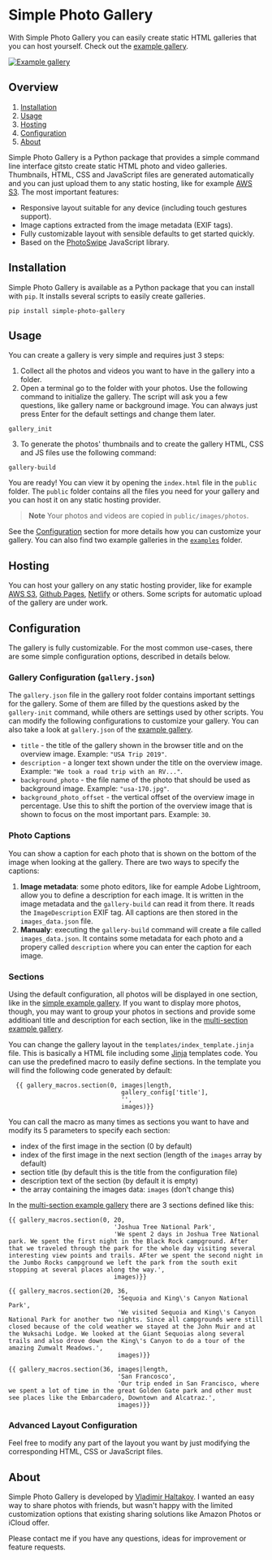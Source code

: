 # Simple Photo Gallery

With Simple Photo Gallery you can easily create static HTML galleries that you can host yourself. Check out the [example gallery](http://www.haltakov.net/gallery_usa_multi/CUPcTB5AcbutK3vyLQ26/).

[![Example gallery](https://github.com/haltakov/simple-photo-gallery/blob/master/examples/gallery_usa_multi/screenshot_gallery_usa_multi.jpg?raw=true)](http://www.haltakov.net/gallery_usa_multi/CUPcTB5AcbutK3vyLQ26/)


## Overview

1. [Installation](#installation)
2. [Usage](#usage)
3. [Hosting](#hosting)
4. [Configuration](#configuration)
5. [About](#about)

Simple Photo Gallery is a Python package that provides a simple command line interface gitsto create static HTML photo and video galleries. Thumbnails, HTML, CSS and JavaScript files are generated automatically and you can just upload them to any static hosting, like for example [AWS S3](https://aws.amazon.com/s3/). The most important features:

* Responsive layout suitable for any device (including touch gestures support).
* Image captions extracted from the image metadata (EXIF tags).
* Fully customizable layout with sensible defaults to get started quickly.
* Based on the [PhotoSwipe](https://photoswipe.com/) JavaScript library.

## Installation

Simple Photo Gallery is available as a Python package that you can install with `pip`. It installs several scripts to easily create galleries.
```
pip install simple-photo-gallery
```


## Usage

You can create a gallery is very simple and requires just 3 steps:

1. Collect all the photos and videos you want to have in the gallery into a folder.
2. Open a terminal go to the folder with your photos. Use the following command to initialize the gallery. The script will ask you a few questions, like gallery name or background image. You can always just press Enter for the default settings and change them later.
```
gallery_init
```

3. To generate the photos' thumbnails and to create the gallery HTML, CSS and JS files use the following command:
```
gallery-build
```

You are ready! You can view it by opening the `index.html` file in the `public` folder. The `public` folder contains all the files you need for your gallery and you can host it on any static hosting provider.

> **Note**
> Your photos and videos are copied in `public/images/photos`.

See the [Configuration](#configuration) section for more details how you can customize your gallery. You can also find two example galleries in the [`examples`](https://github.com/haltakov/simple-photo-gallery/tree/create_readme/examples) folder.


## Hosting

You can host your gallery on any static hosting provider, like for example [AWS S3](https://aws.amazon.com/s3/), [Github Pages](https://pages.github.com/), [Netlify](https://www.netlify.com/) or others. Some scripts for automatic upload of the gallery are under work.


## Configuration

The gallery is fully customizable. For the most common use-cases, there are some simple configuration options, described in details below.

### Gallery Configuration (`gallery.json`)

The `gallery.json` file in the gallery root folder contains important settings for the gallery. Some of them are filled by the questions asked by the `gallery-init` command, while others are settings used by other scripts. You can modify the following configurations to customize your gallery. You can also take a look at `gallery.json` of the [example gallery](https://github.com/haltakov/simple-photo-gallery/blob/create_readme/examples/gallery_usa_multi/gallery.json).

* `title` - the title of the gallery shown in the browser title and on the overview image. Example: `"USA Trip 2019"`.
* `description` - a longer text shown under the title on the overview image. Example: `"We took a road trip with an RV..."`.
* `background_photo` - the file name of the photo that should be used as background image. Example: `"usa-170.jpg"`.
* `background_photo_offset` - the vertical offset of the overview image in percentage. Use this to shift the portion of the overview image that is shown to focus on the most important pars. Example: `30`.


### Photo Captions

You can show a caption for each photo that is shown on the bottom of the image when looking at the gallery. There are two ways to specify the captions:

1. **Image metadata**: some photo editors, like for eample Adobe Lightroom, allow you to define a description for each image. It is written in the image metadata and the `gallery-build` can read it from there. It reads the `ImageDescription` EXIF tag. All captions are then stored in the `images_data.json` file.
2. **Manualy**: executing the `gallery-build` command will create a file called `images_data.json`. It contains some metadata for each photo and a propery called `description` where you can enter the caption for each image.


### Sections

Using the default configuration, all photos will be displayed in one section, like in the [simple example gallery](https://github.com/haltakov/simple-photo-gallery/tree/create_readme/examples/gallery_usa_simple). If you want to display more photos, though, you may want to group your photos in sections and provide some additioanl title and description for each section, like in the [multi-section example gallery](https://github.com/haltakov/simple-photo-gallery/tree/create_readme/examples/gallery_usa_multi).

You can change the gallery layout in the `templates/index_template.jinja` file. This is basically a HTML file including some [Jinja](https://www.palletsprojects.com/p/jinja/) templates code. You can use the predefined macro to easily define sections. In the template you will find the following code generated by default:

```
  {{ gallery_macros.section(0, images|length,
                               gallery_config['title'],
                               '',
                               images)}}
```
You can call the macro as many times as sections you want to have and modify its 5 parameters to specify each section:

* index of the first image in the section (0 by default)
* index of the first image in the next section (length of the `images` array by default)
* section title (by default this is the title from the configuration file)
* description text of the section (by default it is empty)
* the array containing the images data: `images` (don't change this)

In the [multi-section example gallery](https://github.com/haltakov/simple-photo-gallery/blob/create_readme/examples/gallery_usa_multi/templates/index_template.jinja) there are 3 sections defined like this:
```
{{ gallery_macros.section(0, 20,
                             'Joshua Tree National Park',
                             'We spent 2 days in Joshua Tree National park. We spent the first night in the Black Rock campground. After that we traveled through the park for the whole day visiting several interesting view points and trails. AFter we spent the second night in the Jumbo Rocks campground we left the park from the south exit stopping at several places along the way.',
                             images)}}
                             
{{ gallery_macros.section(20, 36,
                              'Sequoia and King\'s Canyon National Park',
                              'We visited Sequoia and King\'s Canyon National Park for another two nights. Since all campgrounds were still closed because of the cold weather we stayed at the John Muir and at the Wuksachi Lodge. We looked at the Giant Sequoias along several trails and also drove down the King\'s Canyon to do a tour of the amazing Zumwalt Meadows.',
                              images)}}
                              
{{ gallery_macros.section(36, images|length,
                              'San Francosco',
                              'Our trip ended in San Francisco, where we spent a lot of time in the great Golden Gate park and other must see places like the Embarcadero, Downtown and Alcatraz.',
                              images)}}
```

### Advanced Layout Configuration

Feel free to modify any part of the layout you want by just modifying the corresponding HTML, CSS or JavaScript files.


## About

Simple Photo Gallery is developed by [Vladimir Haltakov](http://www.haltakov.net). I wanted an easy way to share photos with friends, but wasn't happy with the limited customization options that existing sharing solutions like Amazon Photos or iCloud offer.

Please contact me if you have any questions, ideas for improvement or feature requests.